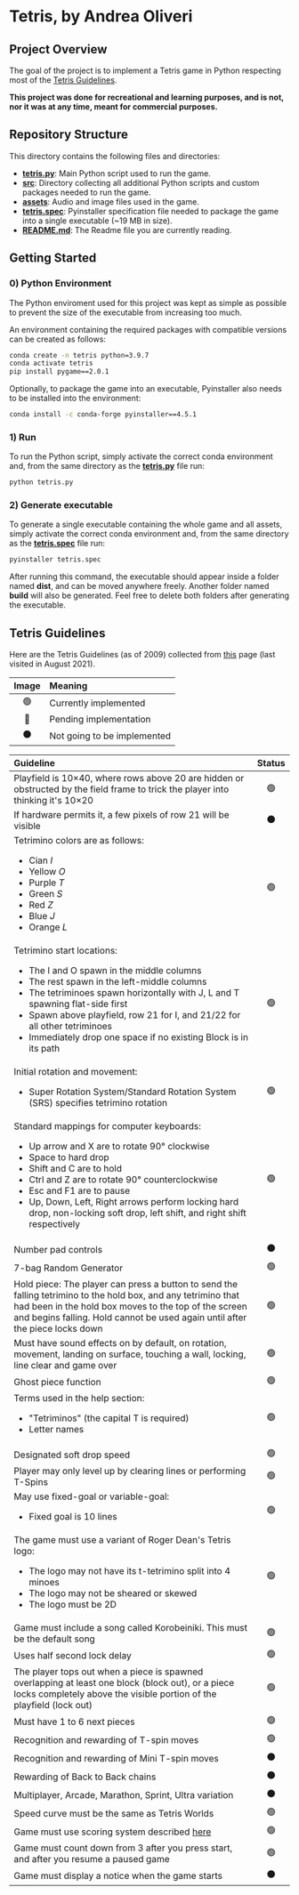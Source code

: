 ﻿# Tetris, by Andrea Oliveri

## Project Overview

The goal of the project is to implement a Tetris game in Python respecting most of the [Tetris Guidelines](https://tetris.wiki/Tetris_Guideline).

**This project was done for recreational and learning purposes, and is not, nor it was at any time, meant for commercial purposes.**

## Repository Structure

This directory contains the following files and directories:

* [**tetris.py**](tetris.py): Main Python script used to run the game.
* [**src**](src): Directory collecting all additional Python scripts and custom packages needed to run the game.
* [**assets**](assets): Audio and image files used in the game. 
* [**tetris.spec**](tetris.spec): Pyinstaller specification file needed to package the game into a single executable (~19 MB in size).
* [**README.md**](README.md): The Readme file you are currently reading.


## Getting Started

### 0) Python Environment

The Python enviroment used for this project was kept as simple as possible to prevent the size of the executable from increasing too much.

An environment containing the required packages with compatible versions can be created as follows:

```bash
conda create -n tetris python=3.9.7
conda activate tetris
pip install pygame==2.0.1
```

Optionally, to package the game into an executable, Pyinstaller also needs to be installed into the environment:

```bash
conda install -c conda-forge pyinstaller==4.5.1
```

### 1) Run

To run the Python script, simply activate the correct conda environment and, from the same directory as the [**tetris.py**](tetris.py) file run:

```bash
python tetris.py
```


### 2) Generate executable

To generate a single executable containing the whole game and all assets, simply activate the correct conda environment and, from the same directory as the [**tetris.spec**](tetris.spec) file run:

```bash
pyinstaller tetris.spec
```

After running this command, the executable should appear inside a folder named **dist**, and can be moved anywhere freely. Another folder named **build** will also be generated. Feel free to delete both folders after generating the executable. 


## Tetris Guidelines

Here are the Tetris Guidelines (as of 2009) collected from [this](https://tetris.fandom.com/wiki/Tetris_Guideline) page (last visited in August 2021).


| Image | Meaning |
|:-----:|:--------|
|  🟢    | Currently implemented |
|  🔴️  | Pending implementation |
|  ⚫️  | Not going to be implemented |


| Guideline | Status |
|:----- |:-------:|
| Playfield is 10×40, where rows above 20 are hidden or obstructed by the field frame to trick the player into thinking it's 10×20 | 🟢 |
| If hardware permits it, a few pixels of row 21 will be visible | ⚫️ |
| Tetrimino colors are as follows: <ul><li>Cian <i>I</i></li><li>Yellow <i>O</i></li><li>Purple <i>T</i></li><li>Green <i>S</i></li><li>Red <i>Z</i></li><li>Blue <i>J</i></li><li>Orange <i>L</i></li></ul> | 🟢 |
| Tetrimino start locations: <ul><li>The I and O spawn in the middle columns</li><li>The rest spawn in the left-middle columns</li><li>The tetriminoes spawn horizontally with J, L and T spawning flat-side first</li><li>Spawn above playfield, row 21 for I, and 21/22 for all other tetriminoes</li><li>Immediately drop one space if no existing Block is in its path</li></ul> | 🟢 |
| Initial rotation and movement: <ul><li>Super Rotation System/Standard Rotation System (SRS) specifies tetrimino rotation</li></ul> | 🟢 |
| Standard mappings for computer keyboards: <ul><li>Up arrow and X are to rotate 90° clockwise</li><li>Space to hard drop</li><li>Shift and C are to hold</li><li>Ctrl and Z are to rotate 90° counterclockwise</li><li>Esc and F1 are to pause</li><li>Up, Down, Left, Right arrows perform locking hard drop, non-locking soft drop, left shift, and right shift respectively</li></ul> | 🟢 |
| Number pad controls | ⚫️ |
| 7-bag Random Generator | 🟢 |
| Hold piece: The player can press a button to send the falling tetrimino to the hold box, and any tetrimino that had been in the hold box moves to the top of the screen and begins falling. Hold cannot be used again until after the piece locks down | 🟢 |
| Must have sound effects on by default, on rotation, movement, landing on surface, touching a wall, locking, line clear and game over | 🟢 |
| Ghost piece function | 🟢 |
| Terms used in the help section: <ul><li>"Tetriminos" (the capital T is required)</li><li>Letter names</li></ul> | 🟢 |
| Designated soft drop speed  | 🟢 |
| Player may only level up by clearing lines or performing T-Spins | 🟢 |
| May use fixed-goal or variable-goal: <ul><li>Fixed goal is 10 lines</li></ul> | 🟢 |
| The game must use a variant of Roger Dean's Tetris logo: <ul><li>The logo may not have its t-tetrimino split into 4 minoes</li><li>The logo may not be sheared or skewed</li><li>The logo must be 2D</li></ul> | 🟢 |
| Game must include a song called Korobeiniki. This must be the default song | 🟢 |
| Uses half second lock delay | 🟢 |
| The player tops out when a piece is spawned overlapping at least one block (block out), or a piece locks completely above the visible portion of the playfield (lock out) | 🟢 |
| Must have 1 to 6 next pieces | 🟢 |
| Recognition and rewarding of T-spin moves | 🟢 |
| Recognition and rewarding of Mini T-spin moves | ⚫️ |
| Rewarding of Back to Back chains | ⚫️ |
| Multiplayer, Arcade, Marathon, Sprint, Ultra variation | ⚫️ |
| Speed curve must be the same as Tetris Worlds | 🟢 |
| Game must use scoring system described [here](https://tetris.fandom.com/wiki/Scoring#Guideline_scoring_system) | 🟢 |
| Game must count down from 3 after you press start, and after you resume a paused game | 🟢 |
| Game must display a notice when the game starts | ⚫️ |